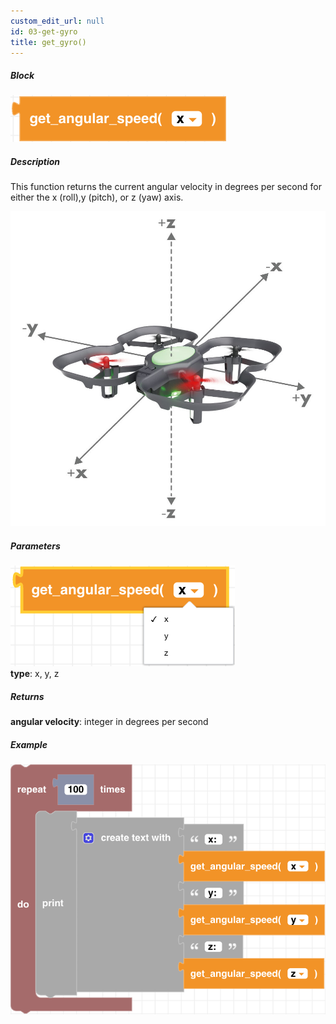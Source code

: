 ```yaml
---
custom_edit_url: null
id: 03-get-gyro
title: get_gyro()
---
```


##### Block

![get gyro block image](get_angular_speed.PNG)<br />

##### Description

This function returns the current angular velocity in degrees per second for either the x (roll),y (pitch), or z (yaw) axis. 

![CoDrone EDU angles](xyz.jpg)

##### Parameters
![get gyro image](get_angular_speed_params.PNG) <br />
**type**: x, y, z <br />

##### Returns

**angular velocity**: integer in degrees per second

##### Example

![get gyro example](get_angular_speed_example.png)